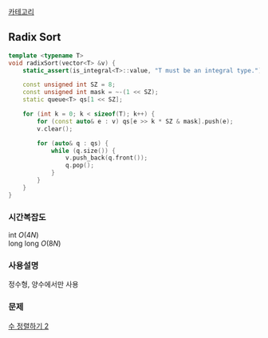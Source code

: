 [카테고리](/README.md)
## Radix Sort
```cpp
template <typename T>
void radixSort(vector<T> &v) {
    static_assert(is_integral<T>::value, "T must be an integral type.");

	const unsigned int SZ = 8;
    const unsigned int mask = ~-(1 << SZ);
	static queue<T> qs[1 << SZ];

    for (int k = 0; k < sizeof(T); k++) {
	    for (const auto& e : v) qs[e >> k * SZ & mask].push(e);
        v.clear();

        for (auto& q : qs) {
            while (q.size()) {
                v.push_back(q.front());
                q.pop();
            }
        }
    }
}
```
### 시간복잡도 
int $O(4N)$   
long long $O(8N)$   

### 사용설명
정수형, 양수에서만 사용   

### 문제
[수 정렬하기 2](https://www.acmicpc.net/problem/2751)